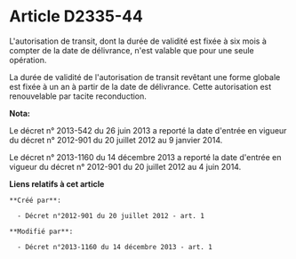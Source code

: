 # Article D2335-44

L'autorisation de transit, dont la durée de validité est fixée à six mois à compter de la date de délivrance, n'est valable
que pour une seule opération.

La durée de validité de l'autorisation de transit revêtant une forme globale est fixée à un an à partir de la date de
délivrance. Cette autorisation est renouvelable par tacite reconduction.

**Nota:**

Le décret n° 2013-542 du 26 juin 2013 a reporté la date d'entrée en vigueur du décret n° 2012-901 du 20 juillet 2012 au 9
janvier 2014.

Le décret n° 2013-1160 du 14 décembre 2013 a reporté la date d'entrée en vigueur du décret n° 2012-901 du 20 juillet 2012 au
4 juin 2014.

**Liens relatifs à cet article**

	**Créé par**:

	  - Décret n°2012-901 du 20 juillet 2012 - art. 1

	**Modifié par**:

	  - Décret n°2013-1160 du 14 décembre 2013 - art. 1
